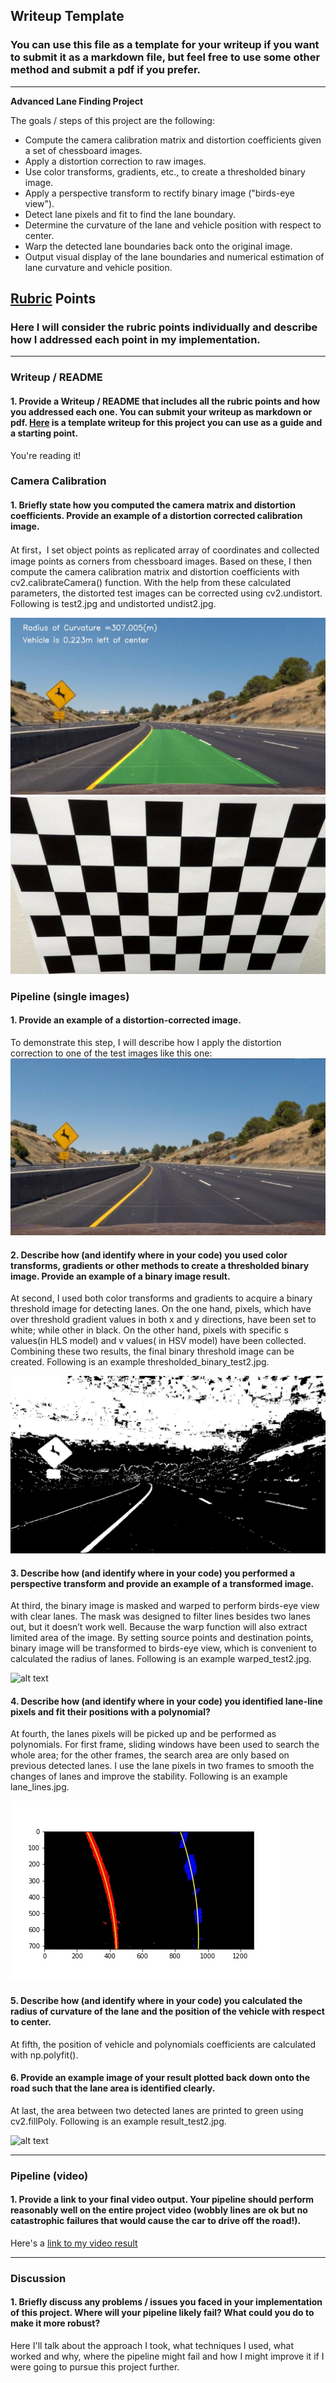 ## Writeup Template

### You can use this file as a template for your writeup if you want to submit it as a markdown file, but feel free to use some other method and submit a pdf if you prefer.

---

**Advanced Lane Finding Project**

The goals / steps of this project are the following:

* Compute the camera calibration matrix and distortion coefficients given a set of chessboard images.
* Apply a distortion correction to raw images.
* Use color transforms, gradients, etc., to create a thresholded binary image.
* Apply a perspective transform to rectify binary image ("birds-eye view").
* Detect lane pixels and fit to find the lane boundary.
* Determine the curvature of the lane and vehicle position with respect to center.
* Warp the detected lane boundaries back onto the original image.
* Output visual display of the lane boundaries and numerical estimation of lane curvature and vehicle position.

[//]: # (Image References)

[image1]: ./output_images/undist2.jpg "Undistorted"
[image2]: ./output_images/test2.jpg "Road Transformed"
[image3]: ./output_images/thresholded_binary-test2.jpg "Binary Example"
[image4]: ./output_images/warped-test2.jpg "Warp Example"
[image5]: ./output_images/lane_lines.jpg "Fit Visual"
[image6]: ./output_images/example_output.jpg "Output"
[image7]: ./output_images/result_test2.jpg "Distored"
[video1]: ./project_result.mp4 "Video"

## [Rubric](https://review.udacity.com/#!/rubrics/571/view) Points

### Here I will consider the rubric points individually and describe how I addressed each point in my implementation.  

---

### Writeup / README

#### 1. Provide a Writeup / README that includes all the rubric points and how you addressed each one.  You can submit your writeup as markdown or pdf.  [Here](https://github.com/udacity/CarND-Advanced-Lane-Lines/blob/master/writeup_template.md) is a template writeup for this project you can use as a guide and a starting point.  

You're reading it!

### Camera Calibration

#### 1. Briefly state how you computed the camera matrix and distortion coefficients. Provide an example of a distortion corrected calibration image.

At first，I set object points as replicated array of coordinates and collected image points as corners from chessboard images. Based on these, I then compute the camera calibration matrix and distortion coefficients with cv2.calibrateCamera()  function. With the help from these calculated parameters,  the distorted test images can be corrected using cv2.undistort. Following is test2.jpg and undistorted undist2.jpg.

![alt text][image7]
![alt text][image1]

### Pipeline (single images)

#### 1. Provide an example of a distortion-corrected image.

To demonstrate this step, I will describe how I apply the distortion correction to one of the test images like this one:
![alt text][image2]

#### 2. Describe how (and identify where in your code) you used color transforms, gradients or other methods to create a thresholded binary image.  Provide an example of a binary image result.

At second, I used both color transforms and gradients to acquire a binary threshold image for detecting lanes.  On the one hand, pixels,  which have over threshold gradient values in both x and y directions, have been set to white; while other in black. On the other hand,  pixels with specific s values(in HLS model) and v values( in HSV model) have been collected. Combining these two results, the final binary threshold image can be created. Following is an example thresholded_binary_test2.jpg.


![alt text][image3]

#### 3. Describe how (and identify where in your code) you performed a perspective transform and provide an example of a transformed image.

At third,  the binary image is masked and warped to perform birds-eye view with clear lanes. The mask was designed to filter lines besides two lanes out, but it doesn’t work well. Because the warp function will also extract limited area of the image. By setting source points and destination points, binary image will be transformed to birds-eye view, which is convenient to calculated the radius of lanes. Following is an example warped_test2.jpg.


![alt text][image4]

#### 4. Describe how (and identify where in your code) you identified lane-line pixels and fit their positions with a polynomial?

At fourth, the lanes pixels will be picked up and be performed as polynomials. For first frame,  sliding windows have been used to search the whole area; for the other frames, the search area are only based on previous detected lanes. I use the lane pixels in two frames to smooth the changes of lanes and improve the stability. Following is an example lane_lines.jpg.

![alt text][image5]

#### 5. Describe how (and identify where in your code) you calculated the radius of curvature of the lane and the position of the vehicle with respect to center.

At fifth, the position of vehicle and  polynomials coefficients are calculated with np.polyfit().


#### 6. Provide an example image of your result plotted back down onto the road such that the lane area is identified clearly.

At last,  the area between two detected lanes are printed to green using cv2.fillPoly. Following is an example result_test2.jpg.

![alt text][image6]

---

### Pipeline (video)

#### 1. Provide a link to your final video output.  Your pipeline should perform reasonably well on the entire project video (wobbly lines are ok but no catastrophic failures that would cause the car to drive off the road!).

Here's a [link to my video result](./project_result.mp4)

---

### Discussion

#### 1. Briefly discuss any problems / issues you faced in your implementation of this project.  Where will your pipeline likely fail?  What could you do to make it more robust?

Here I'll talk about the approach I took, what techniques I used, what worked and why, where the pipeline might fail and how I might improve it if I were going to pursue this project further.  
